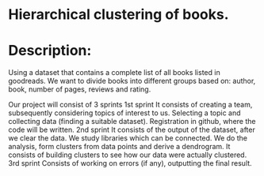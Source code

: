 # Hierarchical clustering of books.
# Description:
Using a dataset that contains a complete list of all books listed in goodreads. We want to divide books into different groups based on: author, book, number of pages, reviews and rating.

Our project will consist of 3 sprints
1st sprint
It consists of creating a team, subsequently considering topics of interest to us. Selecting a topic and collecting data (finding a suitable dataset). Registration in github, where the code will be written.
2nd sprint
It consists of the output of the dataset, after we clear the data. We study libraries which can be connected. We do the analysis, form clusters from data points and derive a dendrogram. It consists of building clusters to see how our data were actually clustered.
3rd sprint
Consists of working on errors (if any), outputting the final result.
